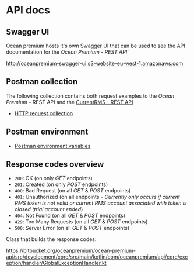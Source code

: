# API docs

## Swagger UI

Ocean premium hosts it's own Swagger UI that can be used to see the API documentation for the *Ocean Premium - REST API:*

http://oceanpremium-swagger-ui.s3-website-eu-west-1.amazonaws.com

## Postman collection

The following collection contains both request examples to the *Ocean Premium* - REST API and the [CurrentRMS - REST API](https://api.current-rms.com/doc)

- [HTTP request collection](https://shopix99-my.sharepoint.com/:u:/g/personal/peter_jongensvantechniek_nl/EUUIHQjXJ75MifLkTotyb2kBToveIKQjOfE_Eofe1PfV3A?e=ENmCqU)

## Postman environment 

- [Postman environment variables](https://shopix99-my.sharepoint.com/:u:/g/personal/peter_jongensvantechniek_nl/ET9YnZ7wmPlAsFIU5BUt71oBR6Bc6M_V3oDHDh025uLwyQ?e=AxPoT6)

## Response codes overview

- `200`: OK (on only _GET_ endpoints)
- `201`: Created (on only _POST_ endpoints)
- `400`: Bad Request (on all _GET_ & _POST_ endpoints)
- `401`: Unauthorized (on all endpoints - *Currently only occurs if current RMS token is not valid or current RMS account associated with token is closed (trial account ended*)
- `404`: Not Found (on all _GET_ & _POST_ endpoints)
- `429`: Too Many Requests (on all _GET_ & _POST_ endpoints)
- `500`: Server Error (on all _GET_ & _POST_ endpoints)

Class that builds the response codes:

https://bitbucket.org/oceanpremium/ocean-premium-api/src/development/core/src/main/kotlin/com/oceanpremium/api/core/exception/handler/GlobalExceptionHandler.kt